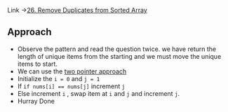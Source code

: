 Link ->[26. Remove Duplicates from Sorted Array](https://leetcode.com/problems/remove-duplicates-from-sorted-array/description/)

## Approach
- Observe the pattern and read the question twice. we have return the length of unique items from the starting and we must move the unique items to start.
- We can use the [two pointer approach](../../Common%20Problems/Two%20Pointer%20Approach/readme.md)
- Initialize the `i = 0` and `j = 1`
- If `if nums[i] == nums[j]` increment `j`
- Else increment `i` , swap item at `i` and `j` and increment `j`.
- Hurray Done